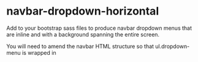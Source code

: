 # navbar-dropdown-horizontal
Add to your bootstrap sass files to produce navbar dropdown menus that are inline and with a background spanning the entire screen.

You will need to amend the navbar HTML structure so that ul.dropdown-menu is wrapped in <div class="dropdown-wrapper">